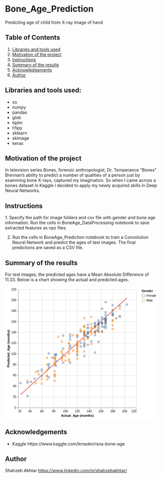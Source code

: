 # Bone_Age_Prediction
Predicting age of child from X-ray image of hand

## Table of Contents
 <ol>
   <li><a href="#head1"> Libraries and tools used</a>
   <li><a href="#head2"> Motivation of the project </a>
   <li><a href="#head3"> Instructions </a>
   <li><a href="#head4"> Summary of the results </a>
   <li><a href="#head5"> Acknowledgements </a>
   <li><a href="#head6"> Author </a>
</ol>

<h2 id="head1"> Libraries and tools used: </h2>
<ul>
 <li> os
 <li> numpy
 <li> pandas
 <li> glob
 <li> tqdm
 <li> h5py
 <li> sklearn 
 <li> skimage
 <li> keras
</ul>

<h2 id="head2"> Motivation of the project</h2>
In television series Bones, forensic anthropologist, Dr. Temperance "Bones" Brennan’s ability to predict a number of qualities of a person just by examining bone X-rays, captured my imagination. So when I came across a bones dataset in Kaggle I decided to apply my newly acquired skills in Deep Neural Networks.

<h2 id="head3"> Instructions </h2>
1. Specify the path for image folders and csv file with gender and bone age information. Run the cells in BoneAge_DataProcessing notebook to save extracted features as npz files.

2. Run the cells in BoneAge_Prediction notebook to train a Convolution Neural Network and predict the ages of test images. The final predictions are saved as a CSV file.

<h2 id="head4"> Summary of the results </h2>
For test images, the predicted ages have a Mean Absolute Difference of 11.33. Below is a chart showing the actual and predicted ages.

![age_prediction](visualization.png)

<h2 id="head5"> Acknowledgements </h2>

<ul>
 <li> Kaggle https://www.kaggle.com/kmader/rsna-bone-age
</ul>

<h2 id="head7"> Author </h2>

Shahzeb Akhtar
https://www.linkedin.com/in/shahzebakhtar/
